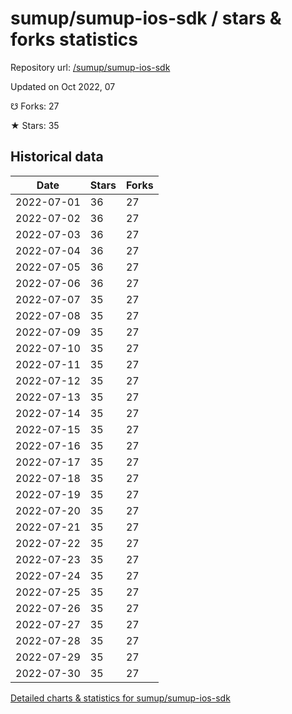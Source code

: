 # sumup/sumup-ios-sdk / stars & forks statistics

Repository url: [/sumup/sumup-ios-sdk](https://github.com/sumup/sumup-ios-sdk)

Updated on Oct 2022, 07

☋ Forks: 27

★ Stars: 35

## Historical data
| Date | Stars | Forks |
|------|-------|-------|
| 2022-07-01 | 36 | 27 | 
| 2022-07-02 | 36 | 27 | 
| 2022-07-03 | 36 | 27 | 
| 2022-07-04 | 36 | 27 | 
| 2022-07-05 | 36 | 27 | 
| 2022-07-06 | 36 | 27 | 
| 2022-07-07 | 35 | 27 | 
| 2022-07-08 | 35 | 27 | 
| 2022-07-09 | 35 | 27 | 
| 2022-07-10 | 35 | 27 | 
| 2022-07-11 | 35 | 27 | 
| 2022-07-12 | 35 | 27 | 
| 2022-07-13 | 35 | 27 | 
| 2022-07-14 | 35 | 27 | 
| 2022-07-15 | 35 | 27 | 
| 2022-07-16 | 35 | 27 | 
| 2022-07-17 | 35 | 27 | 
| 2022-07-18 | 35 | 27 | 
| 2022-07-19 | 35 | 27 | 
| 2022-07-20 | 35 | 27 | 
| 2022-07-21 | 35 | 27 | 
| 2022-07-22 | 35 | 27 | 
| 2022-07-23 | 35 | 27 | 
| 2022-07-24 | 35 | 27 | 
| 2022-07-25 | 35 | 27 | 
| 2022-07-26 | 35 | 27 | 
| 2022-07-27 | 35 | 27 | 
| 2022-07-28 | 35 | 27 | 
| 2022-07-29 | 35 | 27 | 
| 2022-07-30 | 35 | 27 | 


[Detailed charts & statistics for sumup/sumup-ios-sdk](https://reviewgithub.com/rep/sumup/sumup-ios-sdk)

